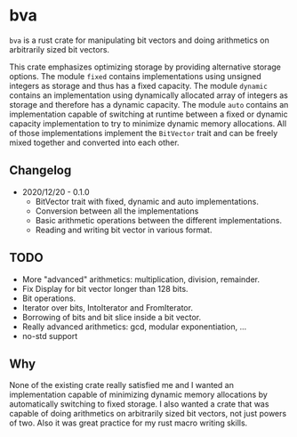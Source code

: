 # bva

`bva` is a rust crate for manipulating bit vectors and doing arithmetics on arbitrarily sized bit
vectors.

This crate emphasizes optimizing storage by providing alternative storage options.
The module `fixed` contains implementations using unsigned integers as storage and thus
has a fixed capacity. The module `dynamic` contains an implementation using dynamically
allocated array of integers as storage and therefore has a dynamic capacity. The module
`auto` contains an implementation capable of switching at runtime between a fixed or
dynamic capacity implementation to try to minimize dynamic memory allocations.
All of those implementations implement the `BitVector` trait and can be freely mixed together
and converted into each other.

## Changelog

* 2020/12/20 - 0.1.0
    * BitVector trait with fixed, dynamic and auto implementations.
    * Conversion between all the implementations
    * Basic arithmetic operations between the different implementations.
    * Reading and writing bit vector in various format.

## TODO

* More "advanced" arithmetics: multiplication, division, remainder.
* Fix Display for bit vector longer than 128 bits.
* Bit operations.
* Iterator over bits, IntoIterator and FromIterator.
* Borrowing of bits and bit slice inside a bit vector.
* Really advanced arithmetics: gcd, modular exponentiation, ...
* no-std support

## Why

None of the existing crate really satisfied me and I wanted an implementation capable of
minimizing dynamic memory allocations by automatically switching to fixed storage.
I also wanted a crate that was capable of doing arithmetics on arbitrarily sized bit vectors, not
just powers of two.
Also it was great practice for my rust macro writing skills.